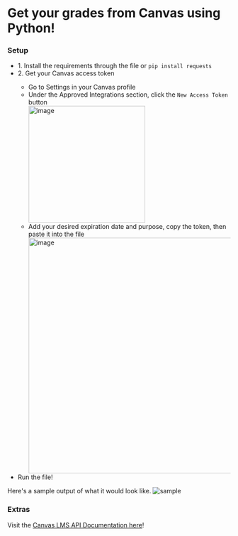 # Get your grades from Canvas using Python!

<h3>Setup</h3>
<ul>
<li>1. Install the requirements through the file or <code>pip install requests</code></li>
<li>2. Get your Canvas access token</li>
<ul>
<li>
Go to Settings in your Canvas profile
</li>
<li>
Under the Approved Integrations section, click the <code>New Access Token</code> button
</li>
<img width="263" alt="image" src="https://user-images.githubusercontent.com/88403902/195491079-18a3a261-f064-4a82-a398-75153c0a9cb9.png">
<li>
Add your desired expiration date and purpose, copy the token, then paste it into the file
</li>
<img width="530" alt="image" src="https://user-images.githubusercontent.com/88403902/195491241-62d5427a-e387-45e7-8dc1-624d3a20923a.png">
</ul>
<li>
Run the file!
</li>
</ul>
Here's a sample output of what it would look like.
<img alt="sample" src="https://user-images.githubusercontent.com/88403902/195489831-8fdaf063-c0af-4c70-8511-03a7ab06a30a.jpg">

<h3> Extras </h3>
Visit the <a href="https://canvas.instructure.com/doc/api/">Canvas LMS API Documentation here</a>!
